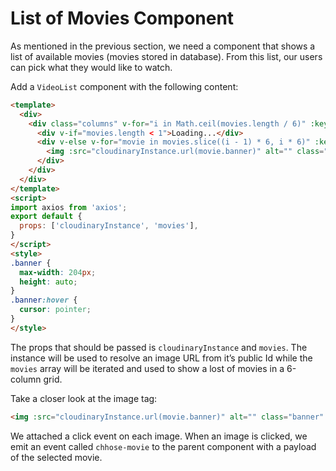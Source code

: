 # List of Movies Component

As mentioned in the previous section, we need a component that shows a list of available movies (movies stored in database). From this list, our users can pick what they would like to watch.

Add a `VideoList` component with the following content:

```html
<template>
  <div>
    <div class="columns" v-for="i in Math.ceil(movies.length / 6)" :key="i">
      <div v-if="movies.length < 1">Loading...</div>
      <div v-else v-for="movie in movies.slice((i - 1) * 6, i * 6)" :key="movie._id" class="column">
        <img :src="cloudinaryInstance.url(movie.banner)" alt="" class="banner" @click="$emit('choose-movie', movie)">
      </div>
    </div>
  </div>
</template>
<script>
import axios from 'axios';
export default {
  props: ['cloudinaryInstance', 'movies'],
}
</script>
<style>
.banner {
  max-width: 204px;
  height: auto;
}
.banner:hover {
  cursor: pointer;
}
</style>
```

The props that should be passed is `cloudinaryInstance` and `movies`. The instance will be used to resolve an image URL from it’s public Id while the `movies` array will be iterated and used to show a lost of movies in a 6-column grid.

Take a closer look at the image tag:

```html
<img :src="cloudinaryInstance.url(movie.banner)" alt="" class="banner" @click="$emit('choose-movie', movie)">
```

We attached a click event on each image. When an image is clicked, we emit an event called `chhose-movie` to the parent component with a payload of the selected movie.